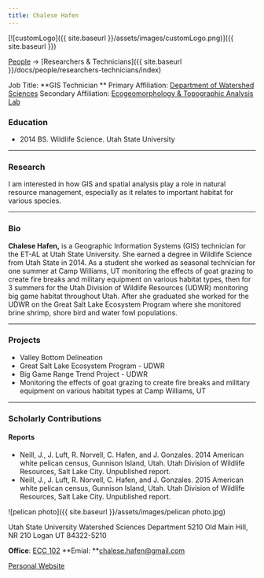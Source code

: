 ```yaml
---
title: Chalese Hafen
---
```


[![customLogo]({{ site.baseurl }}/assets/images/customLogo.png)]({{ site.baseurl }})

[People]({{site.baseurl}}/docs/people/index) -> [Researchers & Technicians]({{ site.baseurl }}/docs/people/researchers-technicians/index)

Job Title: **GIS Technician **
Primary Affiliation: [Department of Watershed Sciences](http://www.cnr.usu.edu/wats)
Secondary Affiliation: [Ecogeomorphology & Topographic Analysis Lab](http://etal.joewheaton.org/a/joewheaton.org/et-al/)

### Education

- 2014 BS. Wildlife Science. Utah State University

------

### Research

I am interested in how GIS and spatial analysis play a role in natural resource management, especially as it relates to important habitat for various species. 

------

### Bio

**Chalese Hafen,** is a Geographic Information Systems (GIS) technician for the ET-AL at Utah State University. She earned a degree in Wildlife Science from Utah State in 2014. As a student she worked as seasonal technician for one summer at Camp Williams, UT monitoring the effects of goat grazing to create fire breaks and military equipment on various habitat types, then for 3 summers for the Utah Division of Wildlife Resources (UDWR) monitoring big game habitat throughout Utah. After she graduated she worked for the UDWR on the Great Salt Lake Ecosystem Program where she monitored brine shrimp, shore bird and water fowl populations. 

------

### Projects

- Valley Bottom Delineation
- Great Salt Lake Ecosystem Program - UDWR
- Big Game Range Trend Project - UDWR
- Monitoring the effects of goat grazing to create fire breaks and military equipment on various habitat types at Camp Williams, UT

------

### Scholarly Contributions

#### Reports

- Neill, J., J. Luft, R. Norvell, C. Hafen, and J. Gonzales. 2014 American white pelican census, Gunnison Island, Utah.  Utah Division of Wildlife Resources, Salt Lake City.  Unpublished report.
- Neill, J., J. Luft, R. Norvell, C. Hafen, and J. Gonzales. 2015 American white pelican census, Gunnison Island, Utah.  Utah Division of Wildlife Resources, Salt Lake City.  Unpublished report.  



![pelican photo]({{ site.baseurl }}/assets/images/pelican photo.jpg)

Utah State University
Watershed Sciences Department
5210 Old Main Hill, NR 210
Logan UT 84322-5210

**Office**:  [ECC 102](https://www.usu.edu/map/index.cfm?id=19)
**Emial: **chalese.hafen@gmail.com

[Personal Website](https://sites.google.com/site/chalesehafen/)

